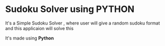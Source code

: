 # Sudoku Solver using PYTHON

It's  a Simple Sudoku Solver , where user will give a random sudoku format and this applicaion will solve this


It's made using **Python**

